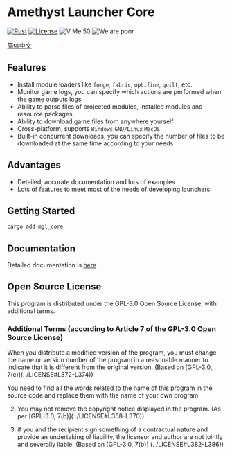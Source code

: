 # Amethyst Launcher Core

[![Rust](https://github.com/Broken-Deer/magical-launcher-core/actions/workflows/rust.yml/badge.svg)](https://github.com/Broken-Deer/magical-launcher-core/actions/workflows/rust.yml)
[![License](https://img.shields.io/github/license/Rene8028/carpet-iee-addition.svg)](https://www.gnu.org/licenses/quick-guide-gplv3.html)
![V Me 50](https://img.shields.io/badge/V%20Me-50-red)
![We are poor](https://img.shields.io/badge/WE%20ARE-POOR-yellow)

[简体中文](./README.zh.md)

## Features

- Install module loaders like `forge`, `fabric`, `optifine`, `quilt`, etc.
- Monitor game logs, you can specify which actions are performed when the game outputs logs
- Ability to parse files of projected modules, installed modules and resource packages
- Ability to download game files from anywhere yourself
- Cross-platform, supports `Windows` `GNU/Linux` `MacOS`
- Built-in concurrent downloads, you can specify the number of files to be downloaded at the same time according to your needs

## Advantages

- Detailed, accurate documentation and lots of examples
- Lots of features to meet most of the needs of developing launchers

## Getting Started

```bash
cargo add mgl_core
```

## Documentation

Detailed documentation is [here](.)

## Open Source License

This program is distributed under the GPL-3.0 Open Source License, with additional terms.

### Additional Terms (according to Article 7 of the GPL-3.0 Open Source License)
When you distribute a modified version of the program, you must change the name or version number of the program in a reasonable manner to indicate that it is different from the original version. (Based on [GPL-3.0, 7(c)](. /LICENSE#L372-L374))

You need to find all the words related to the name of this program in the source code and replace them with the name of your own program

2. You may not remove the copyright notice displayed in the program. (As per [GPL-3.0, 7(b)](. /LICENSE#L368-L370))

3. if you and the recipient sign something of a contractual nature and provide an undertaking of liability, the licensor and author are not jointly and severally liable. (Based on [GPL-3.0, 7(b)] (. /LICENSE#L382-L386))
